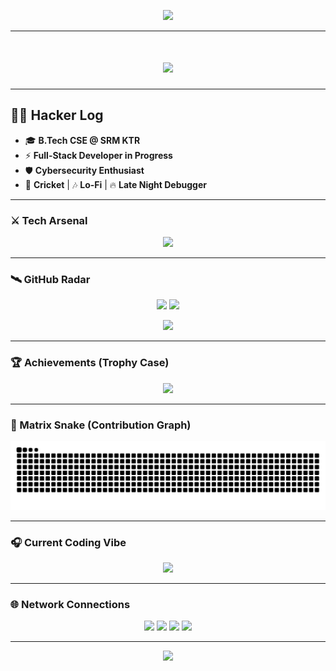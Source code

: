 <!-- 🚀 CYBERPUNK HEADER -->
<p align="center">
  <img src="https://capsule-render.vercel.app/api?type=waving&height=220&color=0:00F5FF,100:FF00FF&text=⚡%20VINEET%20SETH%20⚡&fontSize=60&fontAlign=50&fontAlignY=35&desc=Full-Stack+Learner+|+Cybersecurity+Explorer+|+Code+Breaker&descSize=20&descAlignY=55" />
</p>

---

<!-- 🔥 GLITCH EFFECT INTRO -->
<h1 align="center">
  <img src="https://readme-typing-svg.herokuapp.com?font=VT323&size=40&duration=2500&pause=500&color=00FF41&center=true&vCenter=true&width=900&lines=System+Online...;Booting+Vineet's+Profile...;Full-Stack+Dev+Loading...;Cybersecurity+Modules+Activated...;Welcome+to+The+Matrix+👾" />
</h1>

---

## 👨‍💻 Hacker Log  

- 🎓 **B.Tech CSE @ SRM KTR**  
- ⚡ **Full-Stack Developer in Progress**  
- 🛡️ **Cybersecurity Enthusiast**  
- 🏏 **Cricket** | 🎶 **Lo-Fi** | 🔥 **Late Night Debugger**  

---

### ⚔️ Tech Arsenal
<p align="center">
  <img src="https://skillicons.dev/icons?i=cpp,java,python,html,css,javascript,react,git,github,vscode,linux&theme=dark" />
</p>

---

### 🛰️ GitHub Radar
<p align="center">
  <img src="https://github-readme-stats.vercel.app/api?username=Vineet2511SRM&show_icons=true&theme=neon&count_private=true" height="180"/> 
  <img src="https://github-readme-streak-stats.herokuapp.com?user=Vineet2511SRM&theme=neon" height="180"/>
</p>
<p align="center">
  <img src="https://github-readme-stats.vercel.app/api/top-langs/?username=Vineet2511SRM&layout=compact&theme=cyan" height="180"/>
</p>

---

### 🏆 Achievements (Trophy Case)
<p align="center">
  <img src="https://github-profile-trophy.vercel.app/?username=Vineet2511SRM&theme=matrix&no-frame=true&row=2&column=4" />
</p>

---

### 🐍 Matrix Snake (Contribution Graph)
<p align="center">
  <img src="https://raw.githubusercontent.com/Vineet2511SRM/Vineet2511SRM/output/github-contribution-grid-snake-dark.svg" />
</p>

---

### 🎧 Current Coding Vibe
<p align="center">
  <img src="https://spotify-github-profile.vercel.app/api/view?uid=31umaylznz5yoq5kcewyjol3d7uq&cover_image=true&theme=default&show_offline=false&background_color=121212&interchange=false&bar_color=53b14f&bar_color_cover=false" />
</p>

---

### 🌐 Network Connections
<p align="center">
  <a href="mailto:emperorvineet7@gmail.com"><img src="https://img.shields.io/badge/EMAIL-FF3131?style=for-the-badge&logo=gmail&logoColor=white" /></a>
  <a href="https://github.com/Vineet2511SRM"><img src="https://img.shields.io/badge/GITHUB-1f1f1f?style=for-the-badge&logo=github&logoColor=white" /></a>
  <a href="https://linkedin.com/in/vineet-seth-92a09532b"><img src="https://img.shields.io/badge/LINKEDIN-0A66C2?style=for-the-badge&logo=linkedin&logoColor=white" /></a>
  <a href="https://instagram.com/vineet__seth"><img src="https://img.shields.io/badge/INSTAGRAM-ff2d75?style=for-the-badge&logo=instagram&logoColor=white" /></a>
</p>

---

<!-- 🌌 CRAZY FOOTER -->
<p align="center">
  <img src="https://capsule-render.vercel.app/api?type=waving&color=0:00F5FF,100:FF00FF&height=140&section=footer&animation=fadeIn" />
</p>

